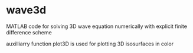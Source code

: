 # wave3d
MATLAB code for solving 3D wave equation numerically with explicit finite difference scheme

auxilliarry function plot3D is used for plotting 3D isosurfaces in color
